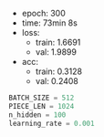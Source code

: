 - epoch: 300
- time: 73min 8s
- loss:
  - train: 1.6691
  - val: 1.9899
- acc:
  - train: 0.3128
  - val: 0.2408

```python
BATCH_SIZE = 512
PIECE_LEN = 1024
n_hidden = 100
learning_rate = 0.001
```
